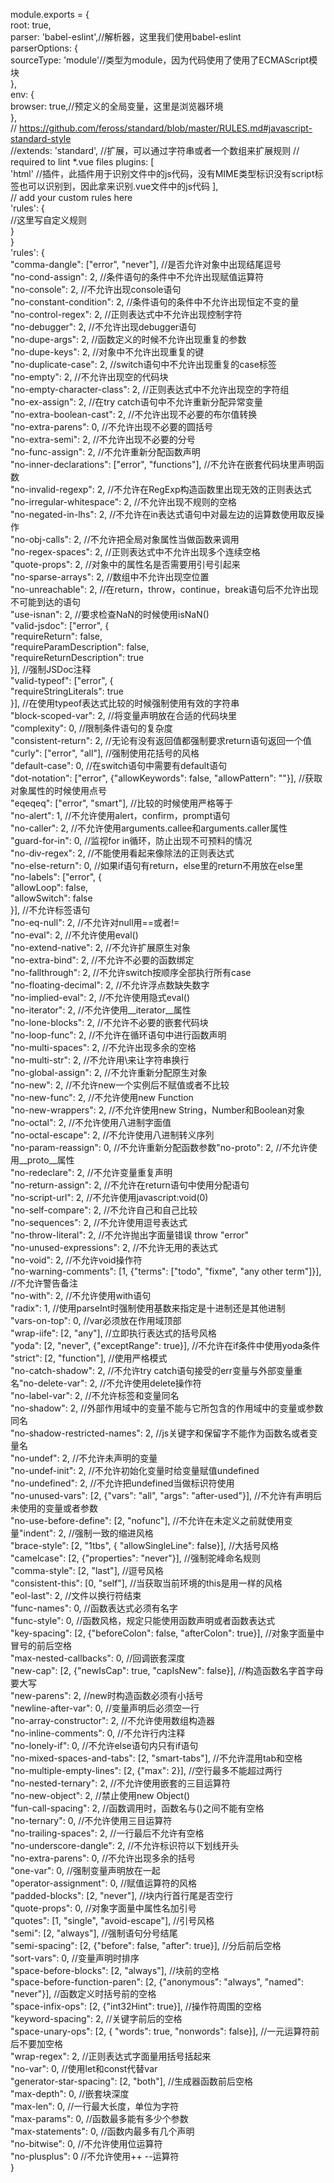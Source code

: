 module.exports = {  
  root: true,  
  parser: 'babel-eslint',//解析器，这里我们使用babel-eslint    
  parserOptions: {  
    sourceType: 'module'//类型为module，因为代码使用了使用了ECMAScript模块  
  },  
  env: {  
    browser: true,//预定义的全局变量，这里是浏览器环境  
  },  
  // https://github.com/feross/standard/blob/master/RULES.md#javascript-standard-style  
  //extends: 'standard', //扩展，可以通过字符串或者一个数组来扩展规则
  // required to lint *.vue files
  plugins: [  
   'html' //插件，此插件用于识别文件中的js代码，没有MIME类型标识没有script标签也可以识别到，因此拿来识别.vue文件中的js代码
  ],  
  // add your custom rules here  
  'rules': {  
    //这里写自定义规则  
  }  
}  
'rules': {  
      "comma-dangle": ["error", "never"], //是否允许对象中出现结尾逗号  
      "no-cond-assign": 2, //条件语句的条件中不允许出现赋值运算符  
      "no-console": 2, //不允许出现console语句  
      "no-constant-condition": 2, //条件语句的条件中不允许出现恒定不变的量  
      "no-control-regex": 2, //正则表达式中不允许出现控制字符  
      "no-debugger": 2, //不允许出现debugger语句  
      "no-dupe-args": 2, //函数定义的时候不允许出现重复的参数  
      "no-dupe-keys": 2, //对象中不允许出现重复的键  
      "no-duplicate-case": 2, //switch语句中不允许出现重复的case标签  
      "no-empty": 2, //不允许出现空的代码块  
      "no-empty-character-class": 2, //正则表达式中不允许出现空的字符组  
      "no-ex-assign": 2, //在try catch语句中不允许重新分配异常变量  
      "no-extra-boolean-cast": 2, //不允许出现不必要的布尔值转换  
      "no-extra-parens": 0, //不允许出现不必要的圆括号  
      "no-extra-semi": 2, //不允许出现不必要的分号  
      "no-func-assign": 2, //不允许重新分配函数声明  
      "no-inner-declarations": ["error", "functions"], //不允许在嵌套代码块里声明函数  
      "no-invalid-regexp": 2, //不允许在RegExp构造函数里出现无效的正则表达式  
      "no-irregular-whitespace": 2, //不允许出现不规则的空格  
      "no-negated-in-lhs": 2, //不允许在in表达式语句中对最左边的运算数使用取反操作  
      "no-obj-calls": 2, //不允许把全局对象属性当做函数来调用  
      "no-regex-spaces": 2, //正则表达式中不允许出现多个连续空格  
      "quote-props": 2, //对象中的属性名是否需要用引号引起来  
      "no-sparse-arrays": 2, //数组中不允许出现空位置  
      "no-unreachable": 2, //在return，throw，continue，break语句后不允许出现不可能到达的语句  
      "use-isnan": 2, //要求检查NaN的时候使用isNaN()  
      "valid-jsdoc": ["error", {  
          "requireReturn": false,  
          "requireParamDescription": false,  
          "requireReturnDescription": true  
      }], //强制JSDoc注释  
      "valid-typeof": ["error", {  
          "requireStringLiterals": true  
      }], //在使用typeof表达式比较的时候强制使用有效的字符串  
      "block-scoped-var": 2, //将变量声明放在合适的代码块里  
      "complexity": 0, //限制条件语句的复杂度  
      "consistent-return": 2, //无论有没有返回值都强制要求return语句返回一个值  
      "curly": ["error", "all"], //强制使用花括号的风格  
      "default-case": 0, //在switch语句中需要有default语句  
      "dot-notation": ["error", {"allowKeywords": false, "allowPattern": ""}], //获取对象属性的时候使用点号  
      "eqeqeq": ["error", "smart"], //比较的时候使用严格等于  
      "no-alert": 1, //不允许使用alert，confirm，prompt语句  
      "no-caller": 2, //不允许使用arguments.callee和arguments.caller属性  
      "guard-for-in": 0, //监视for in循环，防止出现不可预料的情况  
      "no-div-regex": 2, //不能使用看起来像除法的正则表达式  
      "no-else-return": 0, //如果if语句有return，else里的return不用放在else里  
      "no-labels": ["error", {  
          "allowLoop": false,  
          "allowSwitch": false  
      }], //不允许标签语句  
      "no-eq-null": 2, //不允许对null用==或者!=  
      "no-eval": 2, //不允许使用eval()  
      "no-extend-native": 2, //不允许扩展原生对象  
      "no-extra-bind": 2, //不允许不必要的函数绑定  
      "no-fallthrough": 2, //不允许switch按顺序全部执行所有case  
      "no-floating-decimal": 2, //不允许浮点数缺失数字  
      "no-implied-eval": 2, //不允许使用隐式eval()  
      "no-iterator": 2, //不允许使用__iterator__属性  
      "no-lone-blocks": 2, //不允许不必要的嵌套代码块  
      "no-loop-func": 2, //不允许在循环语句中进行函数声明  
      "no-multi-spaces": 2, //不允许出现多余的空格  
      "no-multi-str": 2, //不允许用\来让字符串换行  
      "no-global-assign": 2, //不允许重新分配原生对象  
      "no-new": 2, //不允许new一个实例后不赋值或者不比较  
      "no-new-func": 2, //不允许使用new Function  
      "no-new-wrappers": 2, //不允许使用new String，Number和Boolean对象  
      "no-octal": 2, //不允许使用八进制字面值  
      "no-octal-escape": 2, //不允许使用八进制转义序列  
      "no-param-reassign": 0, //不允许重新分配函数参数"no-proto": 2, //不允许使用__proto__属性  
      "no-redeclare": 2, //不允许变量重复声明  
      "no-return-assign": 2, //不允许在return语句中使用分配语句  
      "no-script-url": 2, //不允许使用javascript:void(0)  
      "no-self-compare": 2, //不允许自己和自己比较  
      "no-sequences": 2, //不允许使用逗号表达式  
      "no-throw-literal": 2, //不允许抛出字面量错误 throw "error"  
      "no-unused-expressions": 2, //不允许无用的表达式  
      "no-void": 2, //不允许void操作符  
      "no-warning-comments": [1, {"terms": ["todo", "fixme", "any other term"]}], //不允许警告备注  
      "no-with": 2, //不允许使用with语句  
      "radix": 1, //使用parseInt时强制使用基数来指定是十进制还是其他进制  
      "vars-on-top": 0, //var必须放在作用域顶部  
      "wrap-iife": [2, "any"], //立即执行表达式的括号风格  
      "yoda": [2, "never", {"exceptRange": true}], //不允许在if条件中使用yoda条件  
      "strict": [2, "function"], //使用严格模式  
      "no-catch-shadow": 2, //不允许try catch语句接受的err变量与外部变量重名"no-delete-var": 2, //不允许使用delete操作符  
      "no-label-var": 2, //不允许标签和变量同名  
      "no-shadow": 2, //外部作用域中的变量不能与它所包含的作用域中的变量或参数同名  
      "no-shadow-restricted-names": 2, //js关键字和保留字不能作为函数名或者变量名  
      "no-undef": 2, //不允许未声明的变量  
      "no-undef-init": 2, //不允许初始化变量时给变量赋值undefined  
      "no-undefined": 2, //不允许把undefined当做标识符使用  
      "no-unused-vars": [2, {"vars": "all", "args": "after-used"}], //不允许有声明后未使用的变量或者参数  
      "no-use-before-define": [2, "nofunc"], //不允许在未定义之前就使用变量"indent": 2, //强制一致的缩进风格  
      "brace-style": [2, "1tbs", { "allowSingleLine": false}], //大括号风格  
      "camelcase": [2, {"properties": "never"}], //强制驼峰命名规则  
      "comma-style": [2, "last"], //逗号风格  
      "consistent-this": [0, "self"], //当获取当前环境的this是用一样的风格  
      "eol-last": 2, //文件以换行符结束  
      "func-names": 0, //函数表达式必须有名字   
      "func-style": 0, //函数风格，规定只能使用函数声明或者函数表达式  
      "key-spacing": [2, {"beforeColon": false, "afterColon": true}], //对象字面量中冒号的前后空格  
      "max-nested-callbacks": 0, //回调嵌套深度  
      "new-cap": [2, {"newIsCap": true, "capIsNew": false}], //构造函数名字首字母要大写  
      "new-parens": 2, //new时构造函数必须有小括号  
      "newline-after-var": 0, //变量声明后必须空一行  
      "no-array-constructor": 2, //不允许使用数组构造器  
      "no-inline-comments": 0, //不允许行内注释  
      "no-lonely-if": 0, //不允许else语句内只有if语句  
      "no-mixed-spaces-and-tabs": [2, "smart-tabs"], //不允许混用tab和空格  
      "no-multiple-empty-lines": [2, {"max": 2}], //空行最多不能超过两行  
      "no-nested-ternary": 2, //不允许使用嵌套的三目运算符  
      "no-new-object": 2, //禁止使用new Object()  
      "fun-call-spacing": 2, //函数调用时，函数名与()之间不能有空格  
      "no-ternary": 0, //不允许使用三目运算符  
      "no-trailing-spaces": 2, //一行最后不允许有空格  
      "no-underscore-dangle": 2, //不允许标识符以下划线开头  
      "no-extra-parens": 0, //不允许出现多余的括号   
      "one-var": 0, //强制变量声明放在一起   
      "operator-assignment": 0, //赋值运算符的风格  
      "padded-blocks": [2, "never"], //块内行首行尾是否空行  
      "quote-props": 0, //对象字面量中属性名加引号  
      "quotes": [1, "single", "avoid-escape"], //引号风格  
      "semi": [2, "always"], //强制语句分号结尾  
      "semi-spacing": [2, {"before": false, "after": true}], //分后前后空格  
      "sort-vars": 0, //变量声明时排序  
      "space-before-blocks": [2, "always"], //块前的空格  
      "space-before-function-paren": [2, {"anonymous": "always", "named": "never"}], //函数定义时括号前的空格  
      "space-infix-ops": [2, {"int32Hint": true}], //操作符周围的空格  
      "keyword-spacing": 2, //关键字前后的空格  
      "space-unary-ops": [2, { "words": true, "nonwords": false}], //一元运算符前后不要加空格  
      "wrap-regex": 2, //正则表达式字面量用括号括起来  
      "no-var": 0, //使用let和const代替var  
      "generator-star-spacing": [2, "both"], //生成器函数前后空格  
      "max-depth": 0, //嵌套块深度  
      "max-len": 0, //一行最大长度，单位为字符  
      "max-params": 0, //函数最多能有多少个参数  
      "max-statements": 0, //函数内最多有几个声明  
      "no-bitwise": 0, //不允许使用位运算符  
      "no-plusplus": 0 //不允许使用++ --运算符  
  }